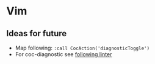 # Vim


## Ideas for future

* Map following: `:call CocAction('diagnosticToggle')`
* For coc-diagnostic see [following linter](https://github.com/standard/standard)
